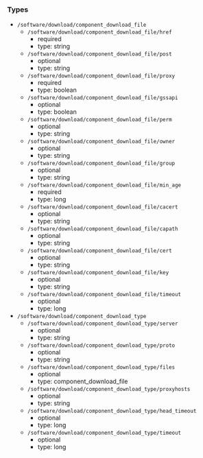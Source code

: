 ### Types

- `/software/download/component_download_file`
    - `/software/download/component_download_file/href`
        - required
        - type: string
    - `/software/download/component_download_file/post`
        - optional
        - type: string
    - `/software/download/component_download_file/proxy`
        - required
        - type: boolean
    - `/software/download/component_download_file/gssapi`
        - optional
        - type: boolean
    - `/software/download/component_download_file/perm`
        - optional
        - type: string
    - `/software/download/component_download_file/owner`
        - optional
        - type: string
    - `/software/download/component_download_file/group`
        - optional
        - type: string
    - `/software/download/component_download_file/min_age`
        - required
        - type: long
    - `/software/download/component_download_file/cacert`
        - optional
        - type: string
    - `/software/download/component_download_file/capath`
        - optional
        - type: string
    - `/software/download/component_download_file/cert`
        - optional
        - type: string
    - `/software/download/component_download_file/key`
        - optional
        - type: string
    - `/software/download/component_download_file/timeout`
        - optional
        - type: long
- `/software/download/component_download_type`
    - `/software/download/component_download_type/server`
        - optional
        - type: string
    - `/software/download/component_download_type/proto`
        - optional
        - type: string
    - `/software/download/component_download_type/files`
        - optional
        - type: component_download_file
    - `/software/download/component_download_type/proxyhosts`
        - optional
        - type: string
    - `/software/download/component_download_type/head_timeout`
        - optional
        - type: long
    - `/software/download/component_download_type/timeout`
        - optional
        - type: long
